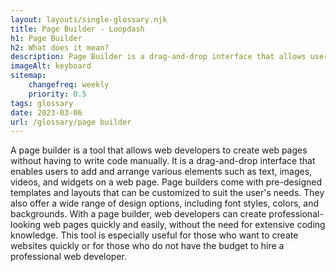 ```yaml
--- 
layout: layouts/single-glossary.njk
title: Page Builder - Loopdash
h1: Page Builder
h2: What does it mean?
description: Page Builder is a drag-and-drop interface that allows users to easily create and customize complex page layouts in WordPress without the need for coding.
imageAlt: keyboard
sitemap:
	changefreq: weekly
	priority: 0.5
tags: glossary
date: 2023-03-06
url: /glossary/page builder
---
```


A page builder is a tool that allows web developers to create web pages without having to write code manually. It is a drag-and-drop interface that enables users to add and arrange various elements such as text, images, videos, and widgets on a web page. Page builders come with pre-designed templates and layouts that can be customized to suit the user's needs. They also offer a wide range of design options, including font styles, colors, and backgrounds. With a page builder, web developers can create professional-looking web pages quickly and easily, without the need for extensive coding knowledge. This tool is especially useful for those who want to create websites quickly or for those who do not have the budget to hire a professional web developer.
